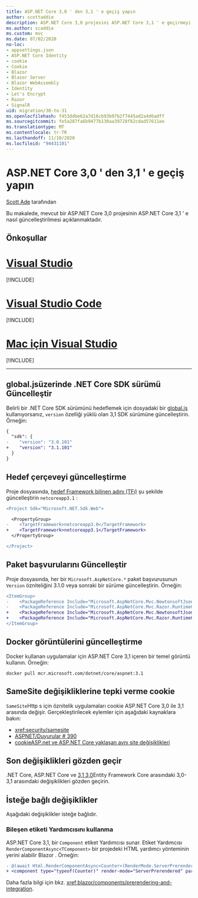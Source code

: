 ```yaml
---
title: ASP.NET Core 3,0 ' den 3,1 ' e geçiş yapın
author: scottaddie
description: ASP.NET Core 3,0 projesini ASP.NET Core 3,1 ' e geçirmeyi öğrenin.
ms.author: scaddie
ms.custom: mvc
ms.date: 07/02/2020
no-loc:
- appsettings.json
- ASP.NET Core Identity
- cookie
- Cookie
- Blazor
- Blazor Server
- Blazor WebAssembly
- Identity
- Let's Encrypt
- Razor
- SignalR
uid: migration/30-to-31
ms.openlocfilehash: f453ddbe62a7d16cb93b97b2f7445ad2a4d6adff
ms.sourcegitcommit: fe5a287fa6b9477b130aa39728f82cdad57611ee
ms.translationtype: MT
ms.contentlocale: tr-TR
ms.lasthandoff: 11/10/2020
ms.locfileid: "94431101"
---
```

# <a name="migrate-from-aspnet-core-30-to-31"></a>ASP.NET Core 3,0 ' den 3,1 ' e geçiş yapın

[Scott Ade](https://github.com/scottaddie) tarafından

Bu makalede, mevcut bir ASP.NET Core 3,0 projesinin ASP.NET Core 3,1 ' e nasıl güncelleştirilmesi açıklanmaktadır.

## <a name="prerequisites"></a>Önkoşullar

# <a name="visual-studio"></a>[Visual Studio](#tab/visual-studio)

[!INCLUDE[](~/includes/net-core-prereqs-vs-3.1.md)]

# <a name="visual-studio-code"></a>[Visual Studio Code](#tab/visual-studio-code)

[!INCLUDE[](~/includes/net-core-prereqs-vsc-3.1.md)]

# <a name="visual-studio-for-mac"></a>[Mac için Visual Studio](#tab/visual-studio-mac)

[!INCLUDE[](~/includes/net-core-prereqs-mac-3.1.md)]

---

## <a name="update-net-core-sdk-version-in-globaljson"></a>global.jsüzerinde .NET Core SDK sürümü Güncelleştir

Belirli bir .NET Core SDK sürümünü hedeflemek için dosyadaki bir [global.js](/dotnet/core/tools/global-json) kullanıyorsanız, `version` özelliği yüklü olan 3,1 SDK sürümüne güncelleştirin. Örneğin:

```diff
{
  "sdk": {
-    "version": "3.0.101"
+    "version": "3.1.101"
  }
}
```

## <a name="update-the-target-framework"></a>Hedef çerçeveyi güncelleştirme

Proje dosyasında, [hedef Framework bilinen adını (TFı)](/dotnet/standard/frameworks) şu şekilde güncelleştirin `netcoreapp3.1` :

```diff
<Project Sdk="Microsoft.NET.Sdk.Web">

  <PropertyGroup>
-    <TargetFramework>netcoreapp3.0</TargetFramework>
+    <TargetFramework>netcoreapp3.1</TargetFramework>
  </PropertyGroup>

</Project>
```

## <a name="update-package-references"></a>Paket başvurularını Güncelleştir

Proje dosyasında, her bir `Microsoft.AspNetCore.*` paket başvurusunun `Version` özniteliğini 3.1.0 veya sonraki bir sürüme güncelleştirin. Örneğin:

```diff
<ItemGroup>
-    <PackageReference Include="Microsoft.AspNetCore.Mvc.NewtonsoftJson" Version="3.0.0" />
-    <PackageReference Include="Microsoft.AspNetCore.Mvc.Razor.RuntimeCompilation" Version="3.0.0" Condition="'$(Configuration)' == 'Debug'" />
+    <PackageReference Include="Microsoft.AspNetCore.Mvc.NewtonsoftJson" Version="3.1.1" />
+    <PackageReference Include="Microsoft.AspNetCore.Mvc.Razor.RuntimeCompilation" Version="3.1.1" Condition="'$(Configuration)' == 'Debug'" />
</ItemGroup>
```

## <a name="update-docker-images"></a>Docker görüntülerini güncelleştirme

Docker kullanan uygulamalar için ASP.NET Core 3,1 içeren bir temel görüntü kullanın. Örneğin:

```console
docker pull mcr.microsoft.com/dotnet/core/aspnet:3.1
```

## <a name="react-to-samesite-no-loccookie-changes"></a>SameSite değişikliklerine tepki verme cookie

`SameSite`Http s için öznitelik uygulamaları cookie ASP.NET Core 3,0 ile 3,1 arasında değişir. Gerçekleştirilecek eylemler için aşağıdaki kaynaklara bakın:

* <xref:security/samesite>
* [ASPNET/Duyurular # 390](https://github.com/aspnet/Announcements/issues/390)
* [cookieASP.net ve ASP.NET Core yaklaşan aynı site değişiklikleri](https://devblogs.microsoft.com/aspnet/upcoming-samesite-cookie-changes-in-asp-net-and-asp-net-core/)

## <a name="review-breaking-changes"></a>Son değişiklikleri gözden geçir

.NET Core, ASP.NET Core ve [3,1 3,0](/dotnet/core/compatibility/3.0-3.1)Entity Framework Core arasındaki 3,0-3,1 arasındaki değişiklikleri gözden geçirin.

## <a name="optional-changes"></a>İsteğe bağlı değişiklikler

Aşağıdaki değişiklikler isteğe bağlıdır.

### <a name="use-the-component-tag-helper"></a>Bileşen etiketi Yardımcısını kullanma

ASP.NET Core 3,1, bir `Component` etiket Yardımcısı sunar. Etiket Yardımcısı `RenderComponentAsync<TComponent>` bir projedeki HTML yardımcı yönteminin yerini alabilir Blazor . Örneğin:

```diff
- @(await Html.RenderComponentAsync<Counter>(RenderMode.ServerPrerendered, new { IncrementAmount = 10 }))
+ <component type="typeof(Counter)" render-mode="ServerPrerendered" param-IncrementAmount="10" />
```

Daha fazla bilgi için bkz. <xref:blazor/components/prerendering-and-integration>.
